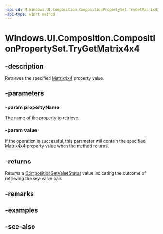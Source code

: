 ```yaml
---
-api-id: M:Windows.UI.Composition.CompositionPropertySet.TryGetMatrix4x4(System.String,Windows.Foundation.Numerics.Matrix4x4@)
-api-type: winrt method
---
```


<!-- Method syntax
public Windows.UI.Composition.CompositionGetValueStatus TryGetMatrix4x4(System.String propertyName, Windows.Foundation.Numerics.Matrix4x4 value)
-->

# Windows.UI.Composition.CompositionPropertySet.TryGetMatrix4x4

## -description
Retrieves the specified [Matrix4x4](../windows.foundation.numerics/matrix4x4.md) property value.



## -parameters
### -param propertyName
The name of the property to retrieve.

### -param value
If the operation is successful, this parameter will contain the specified [Matrix4x4](../windows.foundation.numerics/matrix4x4.md) property value when the method returns.

## -returns
Returns a [CompositionGetValueStatus](compositiongetvaluestatus.md) value indicating the outcome of retrieving the key-value pair.

## -remarks

## -examples

## -see-also

